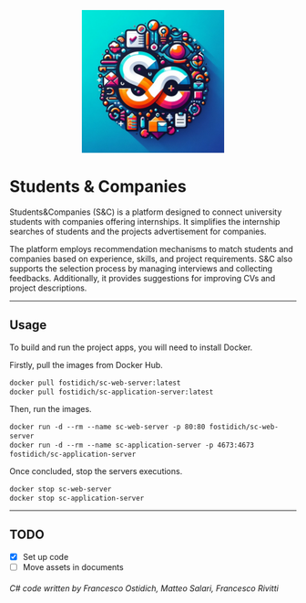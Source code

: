 <p align="center">
  <img src="assets/SC-logo.png" alt="S&C logo" width="250">
</p>

# Students & Companies

Students&Companies (S&C) is a platform designed to connect university students with companies offering internships.
It simplifies the internship searches of students and the projects advertisement for companies.

The platform employs recommendation mechanisms to match students and companies based on experience, skills, and project requirements.
S&C also supports the selection process by managing interviews and collecting feedbacks.
Additionally, it provides suggestions for improving CVs and project descriptions.

- - -

## Usage

To build and run the project apps, you will need to install Docker.

Firstly, pull the images from Docker Hub.

```
docker pull fostidich/sc-web-server:latest
docker pull fostidich/sc-application-server:latest
```

Then, run the images.

```
docker run -d --rm --name sc-web-server -p 80:80 fostidich/sc-web-server
docker run -d --rm --name sc-application-server -p 4673:4673 fostidich/sc-application-server
```

Once concluded, stop the servers executions.

```
docker stop sc-web-server
docker stop sc-application-server
```

- - -

## TODO

- [x] Set up code
- [ ] Move assets in documents

###### C# code written by Francesco Ostidich, Matteo Salari, Francesco Rivitti
